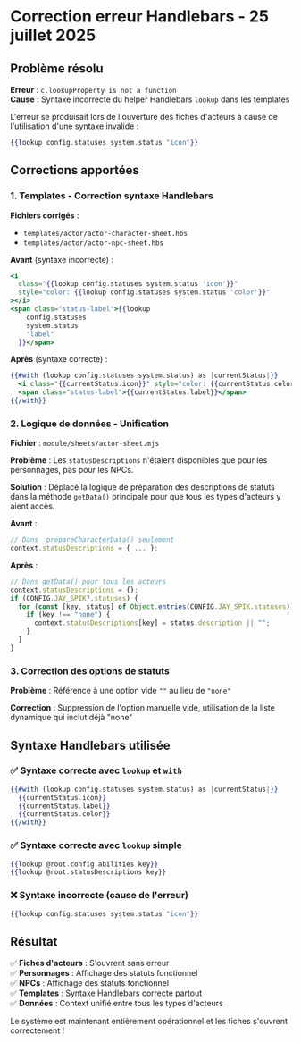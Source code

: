 # Correction erreur Handlebars - 25 juillet 2025

## Problème résolu

**Erreur** : `c.lookupProperty is not a function`  
**Cause** : Syntaxe incorrecte du helper Handlebars `lookup` dans les templates

L'erreur se produisait lors de l'ouverture des fiches d'acteurs à cause de l'utilisation d'une syntaxe invalide :

```handlebars
{{lookup config.statuses system.status "icon"}}
```

## Corrections apportées

### 1. Templates - Correction syntaxe Handlebars

**Fichiers corrigés** :

- `templates/actor/actor-character-sheet.hbs`
- `templates/actor/actor-npc-sheet.hbs`

**Avant** (syntaxe incorrecte) :

```handlebars
<i
  class="{{lookup config.statuses system.status 'icon'}}"
  style="color: {{lookup config.statuses system.status 'color'}}"
></i>
<span class="status-label">{{lookup
    config.statuses
    system.status
    "label"
  }}</span>
```

**Après** (syntaxe correcte) :

```handlebars
{{#with (lookup config.statuses system.status) as |currentStatus|}}
  <i class="{{currentStatus.icon}}" style="color: {{currentStatus.color}}"></i>
  <span class="status-label">{{currentStatus.label}}</span>
{{/with}}
```

### 2. Logique de données - Unification

**Fichier** : `module/sheets/actor-sheet.mjs`

**Problème** : Les `statusDescriptions` n'étaient disponibles que pour les personnages, pas pour les NPCs.

**Solution** : Déplacé la logique de préparation des descriptions de statuts dans la méthode `getData()` principale pour que tous les types d'acteurs y aient accès.

**Avant** :

```javascript
// Dans _prepareCharacterData() seulement
context.statusDescriptions = { ... };
```

**Après** :

```javascript
// Dans getData() pour tous les acteurs
context.statusDescriptions = {};
if (CONFIG.JAY_SPIK?.statuses) {
  for (const [key, status] of Object.entries(CONFIG.JAY_SPIK.statuses)) {
    if (key !== "none") {
      context.statusDescriptions[key] = status.description || "";
    }
  }
}
```

### 3. Correction des options de statuts

**Problème** : Référence à une option vide `""` au lieu de `"none"`

**Correction** : Suppression de l'option manuelle vide, utilisation de la liste dynamique qui inclut déjà "none"

## Syntaxe Handlebars utilisée

### ✅ Syntaxe correcte avec `lookup` et `with`

```handlebars
{{#with (lookup config.statuses system.status) as |currentStatus|}}
  {{currentStatus.icon}}
  {{currentStatus.label}}
  {{currentStatus.color}}
{{/with}}
```

### ✅ Syntaxe correcte avec `lookup` simple

```handlebars
{{lookup @root.config.abilities key}}
{{lookup @root.statusDescriptions key}}
```

### ❌ Syntaxe incorrecte (cause de l'erreur)

```handlebars
{{lookup config.statuses system.status "icon"}}
```

## Résultat

✅ **Fiches d'acteurs** : S'ouvrent sans erreur  
✅ **Personnages** : Affichage des statuts fonctionnel  
✅ **NPCs** : Affichage des statuts fonctionnel  
✅ **Templates** : Syntaxe Handlebars correcte partout  
✅ **Données** : Context unifié entre tous les types d'acteurs

Le système est maintenant entièrement opérationnel et les fiches s'ouvrent correctement !
